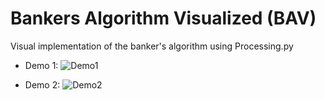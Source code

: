 # Bankers Algorithm Visualized (BAV)
Visual implementation of the banker's algorithm using Processing.py

- Demo 1:
![Demo1](https://media.giphy.com/media/dWmQrEvhp2MsXQ0pLd/giphy.gif)

- Demo 2:
![Demo2](https://media.giphy.com/media/hQbyikhHhaMixx1x1n/giphy.gif)